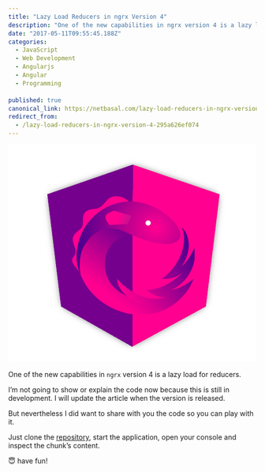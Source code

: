 ```yaml
---
title: "Lazy Load Reducers in ngrx Version 4"
description: "One of the new capabilities in ngrx version 4 is a lazy load for reducers. “Lazy Load Reducers in ngrx Version 4” is published by Netanel Basal in Netanel Basal"
date: "2017-05-11T09:55:45.188Z"
categories: 
  - JavaScript
  - Web Development
  - Angularjs
  - Angular
  - Programming

published: true
canonical_link: https://netbasal.com/lazy-load-reducers-in-ngrx-version-4-295a626ef074
redirect_from:
  - /lazy-load-reducers-in-ngrx-version-4-295a626ef074
---
```


![](./asset-1.png)

One of the new capabilities in `ngrx` version 4 is a lazy load for reducers.

I’m not going to show or explain the code now because this is still in development. I will update the article when the version is released.

But nevertheless I did want to share with you the code so you can play with it.

Just clone the [repository](https://github.com/NetanelBasal/ngrx4-lazy-load), start the application, open your console and inspect the chunk’s content.

😇 have fun!
